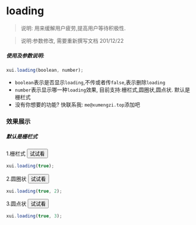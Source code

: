 <link rel="stylesheet" type="text/css" href="../assets/xui.css">
<script type="text/javascript" src="../assets/xui.js"></script>

# loading

>说明: 用来缓解用户疲劳,提高用户等待积极性.

>说明:参数修改, 需要重新撰写文档 201/12/22

##### 使用及参数说明:
```js
xui.loading(boolean, number);
```
* `boolean`表示是否显示`loading`,不传或者传`false`,表示删除`loading`
* `number`表示显示哪一种`loading`效果, 目前支持:栅栏式,圆圈状,圆点状. 默认是栅栏式
* 没有你想要的功能? 快联系我: `me@xumengzi.top`添加吧


### 效果展示

##### 默认是栅栏式

1.栅栏式
<button class="xui_btn xui_btn_default" id="show_loading1">试试看</button>

<script type="text/javascript">
document.getElementById('show_loading1').onclick=function(){
	xui.loading(true);
	setTimeout(()=>{
		xui.loading(false);
	},3000);
}
</script>

```js
xui.loading(true);
```

2.圆圈状
<button class="xui_btn xui_btn_default" id="show_loading2">试试看</button>

<script type="text/javascript">
document.getElementById('show_loading2').onclick=function(){
	xui.loading(true, 1);
	setTimeout(()=>{
		xui.loading(false);
	},3000);
}
</script>

```js
xui.loading(true, 2);
```

3.圆点状
<button class="xui_btn xui_btn_default" id="show_loading3">试试看</button>

<script type="text/javascript">
document.getElementById('show_loading3').onclick=function(){
	xui.loading(true, 2);
	setTimeout(()=>{
		xui.loading(false);
	},3000);
}
</script>

```js
xui.loading(true, 3);
```